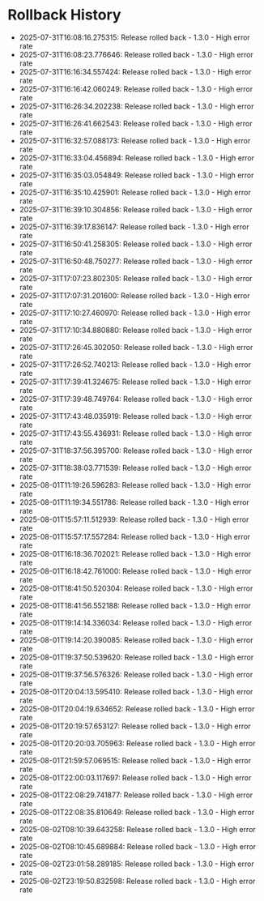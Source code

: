 # Rollback History

- 2025-07-31T16:08:16.275315: Release rolled back - 1.3.0 - High error rate
- 2025-07-31T16:08:23.776646: Release rolled back - 1.3.0 - High error rate
- 2025-07-31T16:16:34.557424: Release rolled back - 1.3.0 - High error rate
- 2025-07-31T16:16:42.060249: Release rolled back - 1.3.0 - High error rate
- 2025-07-31T16:26:34.202238: Release rolled back - 1.3.0 - High error rate
- 2025-07-31T16:26:41.662543: Release rolled back - 1.3.0 - High error rate
- 2025-07-31T16:32:57.088173: Release rolled back - 1.3.0 - High error rate
- 2025-07-31T16:33:04.456894: Release rolled back - 1.3.0 - High error rate
- 2025-07-31T16:35:03.054849: Release rolled back - 1.3.0 - High error rate
- 2025-07-31T16:35:10.425901: Release rolled back - 1.3.0 - High error rate
- 2025-07-31T16:39:10.304856: Release rolled back - 1.3.0 - High error rate
- 2025-07-31T16:39:17.836147: Release rolled back - 1.3.0 - High error rate
- 2025-07-31T16:50:41.258305: Release rolled back - 1.3.0 - High error rate
- 2025-07-31T16:50:48.750277: Release rolled back - 1.3.0 - High error rate
- 2025-07-31T17:07:23.802305: Release rolled back - 1.3.0 - High error rate
- 2025-07-31T17:07:31.201600: Release rolled back - 1.3.0 - High error rate
- 2025-07-31T17:10:27.460970: Release rolled back - 1.3.0 - High error rate
- 2025-07-31T17:10:34.880880: Release rolled back - 1.3.0 - High error rate
- 2025-07-31T17:26:45.302050: Release rolled back - 1.3.0 - High error rate
- 2025-07-31T17:26:52.740213: Release rolled back - 1.3.0 - High error rate
- 2025-07-31T17:39:41.324675: Release rolled back - 1.3.0 - High error rate
- 2025-07-31T17:39:48.749764: Release rolled back - 1.3.0 - High error rate
- 2025-07-31T17:43:48.035919: Release rolled back - 1.3.0 - High error rate
- 2025-07-31T17:43:55.436931: Release rolled back - 1.3.0 - High error rate
- 2025-07-31T18:37:56.395700: Release rolled back - 1.3.0 - High error rate
- 2025-07-31T18:38:03.771539: Release rolled back - 1.3.0 - High error rate
- 2025-08-01T11:19:26.596283: Release rolled back - 1.3.0 - High error rate
- 2025-08-01T11:19:34.551786: Release rolled back - 1.3.0 - High error rate
- 2025-08-01T15:57:11.512939: Release rolled back - 1.3.0 - High error rate
- 2025-08-01T15:57:17.557284: Release rolled back - 1.3.0 - High error rate
- 2025-08-01T16:18:36.702021: Release rolled back - 1.3.0 - High error rate
- 2025-08-01T16:18:42.761000: Release rolled back - 1.3.0 - High error rate
- 2025-08-01T18:41:50.520304: Release rolled back - 1.3.0 - High error rate
- 2025-08-01T18:41:56.552188: Release rolled back - 1.3.0 - High error rate
- 2025-08-01T19:14:14.336034: Release rolled back - 1.3.0 - High error rate
- 2025-08-01T19:14:20.390085: Release rolled back - 1.3.0 - High error rate
- 2025-08-01T19:37:50.539620: Release rolled back - 1.3.0 - High error rate
- 2025-08-01T19:37:56.576326: Release rolled back - 1.3.0 - High error rate
- 2025-08-01T20:04:13.595410: Release rolled back - 1.3.0 - High error rate
- 2025-08-01T20:04:19.634652: Release rolled back - 1.3.0 - High error rate
- 2025-08-01T20:19:57.653127: Release rolled back - 1.3.0 - High error rate
- 2025-08-01T20:20:03.705963: Release rolled back - 1.3.0 - High error rate
- 2025-08-01T21:59:57.069515: Release rolled back - 1.3.0 - High error rate
- 2025-08-01T22:00:03.117697: Release rolled back - 1.3.0 - High error rate
- 2025-08-01T22:08:29.741877: Release rolled back - 1.3.0 - High error rate
- 2025-08-01T22:08:35.810649: Release rolled back - 1.3.0 - High error rate
- 2025-08-02T08:10:39.643258: Release rolled back - 1.3.0 - High error rate
- 2025-08-02T08:10:45.689884: Release rolled back - 1.3.0 - High error rate
- 2025-08-02T23:01:58.289185: Release rolled back - 1.3.0 - High error rate
- 2025-08-02T23:19:50.832598: Release rolled back - 1.3.0 - High error rate
